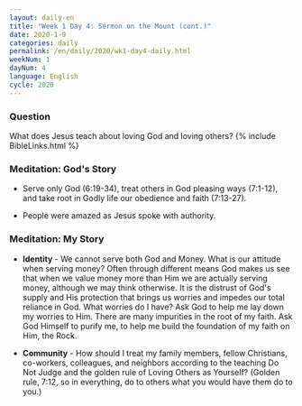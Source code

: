 ```yaml
---
layout: daily-en
title: "Week 1 Day 4: Sermon on the Mount (cont.)"
date: 2020-1-9 
categories: daily
permalink: /en/daily/2020/wk1-day4-daily.html
weekNum: 1
dayNum: 4
language: English
cycle: 2020
---
```


### Question     
What does Jesus teach about loving God and loving others?
{% include BibleLinks.html %} 

### Meditation: God's Story   
+ Serve only God (6:19-34), treat others in God pleasing ways (7:1-12), and take root in Godly life our obedience and faith (7:13-27). 

+ People were amazed as Jesus spoke with authority. 

### Meditation: My Story   
+ **Identity** - We cannot serve both God and Money. What is our attitude when serving money? Often through different means God makes us see that when we value money more than Him we are actually serving money, although we may think otherwise. It is the distrust of God's supply and His protection that brings us worries and impedes our total reliance in God. What worries do I have? Ask God to help me lay down my worries to Him. There are many impurities in the root of my faith. Ask God Himself to purify me, to help me build the foundation of my faith on Him, the Rock. 

+ **Community** - How should I treat my family members, fellow Christians, co-workers, colleagues, and neighbors according to the teaching Do Not Judge and the golden rule of Loving Others as Yourself? (Golden rule, 7:12, so in everything, do to others what you would have them do to you.) 
